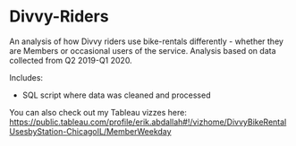 # Divvy-Riders
An analysis of how Divvy riders use bike-rentals differently - whether they are Members or occasional users of the service. 
Analysis based on data collected from Q2 2019-Q1 2020.

Includes: 
  * SQL script where data was cleaned and processed

You can also check out my Tableau vizzes here: https://public.tableau.com/profile/erik.abdallah#!/vizhome/DivvyBikeRentalUsesbyStation-ChicagoIL/MemberWeekday
